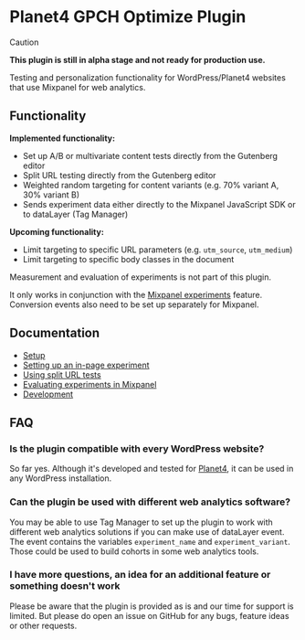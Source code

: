 # Planet4 GPCH Optimize Plugin

> [!CAUTION]
> **This plugin is still in alpha stage and not ready for production use.**

Testing and personalization functionality for WordPress/Planet4 websites that use Mixpanel for web analytics.

## Functionality

**Implemented functionality:**

- Set up A/B or multivariate content tests directly from the Gutenberg editor
- Split URL testing directly from the Gutenberg editor
- Weighted random targeting for content variants (e.g. 70% variant A, 30% variant B)
- Sends experiment data either directly to the Mixpanel JavaScript SDK or to dataLayer (Tag Manager)

**Upcoming functionality:**

- Limit targeting to specific URL parameters (e.g. `utm_source`, `utm_medium`)
- Limit targeting to specific body classes in the document

Measurement and evaluation of experiments is not part of this plugin.


It only works in conjunction with the [Mixpanel experiments](https://docs.mixpanel.com/docs/reports/apps/experiments) feature. Conversion events also need to be set up separately for Mixpanel.

## Documentation

- [Setup](documentation/setup.md)
- [Setting up an in-page experiment](documentation/setting-up-an-experiment.md)
- [Using split URL tests](documentation/using-split-url-tests.md)
- [Evaluating experiments in Mixpanel](documentation/evaluating-experiments-in-mixpanel.md)
- [Development](documentation/development.md)

## FAQ

### Is the plugin compatible with every WordPress website?

So far yes. Although it's developed and tested for [Planet4](https://planet4.greenpeace.org/), it can be used in any WordPress installation.

### Can the plugin be used with different web analytics software?

You may be able to use Tag Manager to set up the plugin to work with different web analytics solutions if you can make use of dataLayer event. The event contains the variables `experiment_name` and `experiment_variant`. Those could be used to build cohorts in some web analytics tools.

### I have more questions, an idea for an additional feature or something doesn't work

Please be aware that the plugin is provided as is and our time for support is limited. But please do open an issue on GitHub for any bugs, feature ideas or other requests.
